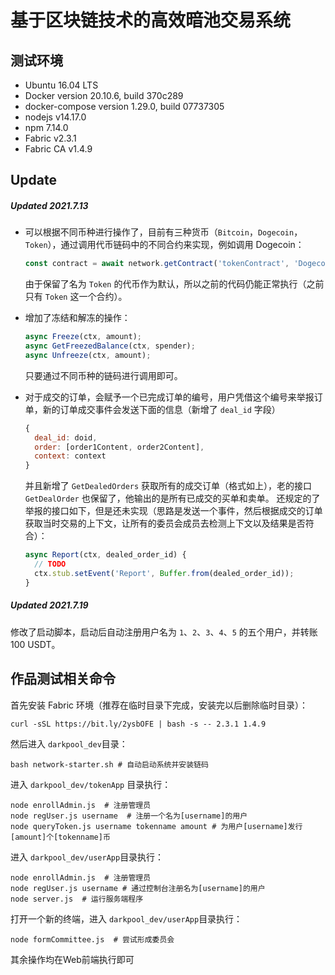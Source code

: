 # 基于区块链技术的高效暗池交易系统

## 测试环境

+ Ubuntu 16.04 LTS
+ Docker version 20.10.6, build 370c289
+ docker-compose version 1.29.0, build 07737305
+ nodejs v14.17.0
+ npm 7.14.0
+ Fabric v2.3.1
+ Fabric CA v1.4.9

## Update

##### Updated 2021.7.13
+ 可以根据不同币种进行操作了，目前有三种货币（`Bitcoin`，`Dogecoin`，`Token`），通过调用代币链码中的不同合约来实现，例如调用 Dogecoin：
  ```javascript
  const contract = await network.getContract('tokenContract', 'Dogecoin');
  ```
  由于保留了名为 `Token` 的代币作为默认，所以之前的代码仍能正常执行（之前只有 `Token` 这一个合约）。

+ 增加了冻结和解冻的操作：
  ```javascript
  async Freeze(ctx, amount);
  async GetFreezedBalance(ctx, spender);
  async Unfreeze(ctx, amount);
  ```
  只要通过不同币种的链码进行调用即可。

+ 对于成交的订单，会赋予一个已完成订单的编号，用户凭借这个编号来举报订单，新的订单成交事件会发送下面的信息（新增了 `deal_id` 字段）
  ```javascript
  {
    deal_id: doid,
    order: [order1Content, order2Content],
    context: context
  }
  ```
  并且新增了 `GetDealedOrders` 获取所有的成交订单（格式如上），老的接口 `GetDealOrder` 也保留了，他输出的是所有已成交的买单和卖单。
  还规定的了举报的接口如下，但是还未实现（思路是发送一个事件，然后根据成交的订单获取当时交易的上下文，让所有的委员会成员去检测上下文以及结果是否符合）：
  ```javascript
  async Report(ctx, dealed_order_id) {
    // TODO
    ctx.stub.setEvent('Report', Buffer.from(dealed_order_id));
  }
  ```

##### Updated 2021.7.19
修改了启动脚本，启动后自动注册用户名为 `1`、`2`、`3`、`4`、`5` 的五个用户，并转账 100 USDT。

## 作品测试相关命令

首先安装 Fabric 环境（推荐在临时目录下完成，安装完以后删除临时目录）：

```shell
curl -sSL https://bit.ly/2ysbOFE | bash -s -- 2.3.1 1.4.9
```

然后进入 `darkpool_dev`目录：

```shell
bash network-starter.sh # 自动启动系统并安装链码
```

进入 `darkpool_dev/tokenApp` 目录执行：

```shell
node enrollAdmin.js  # 注册管理员
node regUser.js username  # 注册一个名为[username]的用户
node queryToken.js username tokenname amount # 为用户[username]发行[amount]个[tokenname]币
```

进入 `darkpool_dev/userApp`目录执行：

```shell
node enrollAdmin.js  # 注册管理员
node regUser.js username # 通过控制台注册名为[username]的用户
node server.js  # 运行服务端程序
```

打开一个新的终端，进入 `darkpool_dev/userApp`目录执行：

```shell
node formCommittee.js  # 尝试形成委员会
```

其余操作均在Web前端执行即可
